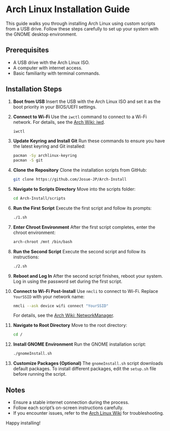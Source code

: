 # Arch Linux Installation Guide

This guide walks you through installing Arch Linux using custom scripts from a USB drive. Follow these steps carefully to set up your system with the GNOME desktop environment.

## Prerequisites
- A USB drive with the Arch Linux ISO.
- A computer with internet access.
- Basic familiarity with terminal commands.

## Installation Steps

1. **Boot from USB**
   Insert the USB with the Arch Linux ISO and set it as the boot priority in your BIOS/UEFI settings.

2. **Connect to Wi-Fi**
   Use the `iwctl` command to connect to a Wi-Fi network.
   For details, see the [Arch Wiki: iwd](https://wiki.archlinux.org/title/Iwd).
   ```bash
   iwctl
   ```

3. **Update Keyring and Install Git**
   Run these commands to ensure you have the latest keyring and Git installed:
   ```bash
   pacman -Sy archlinux-keyring
   pacman -S git
   ```

4. **Clone the Repository**
   Clone the installation scripts from GitHub:
   ```bash
   git clone https://github.com/Josue-JP/Arch-Install
   ```

5. **Navigate to Scripts Directory**
   Move into the scripts folder:
   ```bash
   cd Arch-Install/scripts
   ```

6. **Run the First Script**
   Execute the first script and follow its prompts:
   ```bash
   ./1.sh
   ```

7. **Enter Chroot Environment**
   After the first script completes, enter the chroot environment:
   ```bash
   arch-chroot /mnt /bin/bash
   ```

8. **Run the Second Script**
   Execute the second script and follow its instructions:
   ```bash
   ./2.sh
   ```

9. **Reboot and Log In**
    After the second script finishes, reboot your system. Log in using the password set during the first script.

10. **Connect to Wi-Fi Post-Install**
    Use `nmcli` to connect to Wi-Fi. Replace `YourSSID` with your network name:
    ```bash
    nmcli --ask device wifi connect "YourSSID"
    ```
    For details, see the [Arch Wiki: NetworkManager](https://wiki.archlinux.org/title/NetworkManager).

11. **Navigate to Root Directory**
    Move to the root directory:
    ```bash
    cd /
    ```

12. **Install GNOME Environment**
    Run the GNOME installation script:
    ```bash
    ./gnomeInstall.sh
    ```

13. **Customize Packages (Optional)**
    The `gnomeInstall.sh` script downloads default packages. To install different packages, edit the `setup.sh` file before running the script.

## Notes
- Ensure a stable internet connection during the process.
- Follow each script’s on-screen instructions carefully.
- If you encounter issues, refer to the [Arch Linux Wiki](https://wikilyrics.org/) for troubleshooting.

Happy installing!

